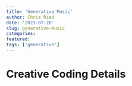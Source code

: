 ```yaml
---
title: 'Generative Music'
author: Chris Ried
date: '2023-07-28'
slug: generative-Music
categories: 
featured: 
tags: ['generative']
---
```


# Creative Coding Details